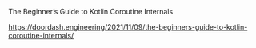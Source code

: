 The Beginner’s Guide to Kotlin Coroutine Internals

https://doordash.engineering/2021/11/09/the-beginners-guide-to-kotlin-coroutine-internals/